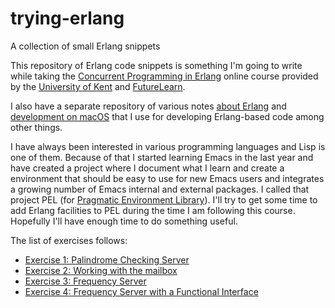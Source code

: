 # trying-erlang
A collection of small Erlang snippets

This repository of Erlang code snippets is something I'm going to write while
taking the [Concurrent Programming in
Erlang](https://www.futurelearn.com/courses/concurrent-programming-erlang)
online course provided by the [University of
Kent](https://www.futurelearn.com/partners/the-university-of-kent) and
[FutureLearn](https://www.futurelearn.com/).

I also have a separate repository of various notes [about Erlang](https://github.com/pierre-rouleau/about-erlang) and
[development on macOS](https://github.com/pierre-rouleau/about-macOS) that I
use for developing Erlang-based code among other things.

I have always been interested in various programming languages and Lisp is
one of them. Because of that I started learning Emacs in the last year and have
created a project where I document what I learn and create a environment that
should be easy to use for new Emacs users and integrates a growing number of
Emacs internal and external packages.
I called that project PEL
(for [Pragmatic Environment Library](https://github.com/pierre-rouleau/pel)).
I'll try to get some time to add Erlang
facilities to PEL during the time I am following this course.
Hopefully I'll have enough time to do something useful.


The list of exercises follows:

- [Exercise 1: Palindrome Checking Server](exercises/e1/exercise-1.rst)
- [Exercise 2: Working with the mailbox](exercises/e2/exercise-2.rst)
- [Exercise 3: Frequency Server](exercises/e3/frequency-server.rst)
- [Exercise 4: Frequency Server with a Functional Interface](exercises/e4/frequency-server-with-funct-if.rst)




<!-- ----------------------------------------------------------------------------- -->
